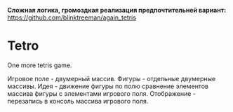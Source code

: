 **Сложная логика, громоздкая реализация предпочтительней вариант:**
https://github.com/blinktreeman/again_tetris

# Tetro
One more tetris game.

Игровое поле - двумерный массив. 
Фигуры - отдельные двумерные массивы.
Идея - движение фигуры по полю сравнение элементов массива фигуры с элементами игрового поля.
Отображение - перезапись в консоль массива игрового поля.
